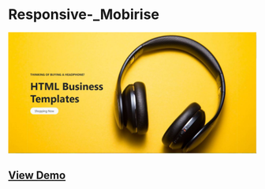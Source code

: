 # Responsive-_Mobirise
<img src="https://raw.githubusercontent.com/aloksoni11/Responsive-_Mobirise/master/sceenshort/sniping%20respionsive.JPG"/>
<h2><a href="https://frosty-ptolemy-054256.netlify.com">View Demo</a></h2>
